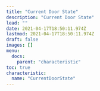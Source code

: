 ```yaml
---
title: "Current Door State"
description: "Current Door State"
lead: ""
date: 2021-04-17T18:50:11.974Z
lastmod: 2021-04-17T18:50:11.974Z
draft: false
images: []
menu:
  docs:
    parent: "characteristic"
toc: true
characteristic:
  name: "CurrentDoorState"
---
```

